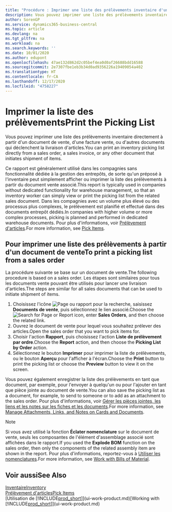 ```yaml
---
title: "Procédure : Imprimer une liste des prélèvements inventaire d'un document de vente"
description: Vous pouvez imprimer une liste des prélèvements inventaire directement à partir d'un document de vente, des ventes, de la facture et d'autres documents vente sortants.
author: SorenGP
ms.service: dynamics365-business-central
ms.topic: article
ms.devlang: na
ms.tgt_pltfrm: na
ms.workload: na
ms.search.keywords: ''
ms.date: 10/01/2020
ms.author: edupont
ms.openlocfilehash: 47ae132d862d2c05bef4ea0d0af26688bdd16588
ms.sourcegitcommit: 2e7307fbe1eb3b34d0ad9356226a19409054a402
ms.translationtype: HT
ms.contentlocale: fr-CA
ms.lasthandoff: 12/17/2020
ms.locfileid: "4758227"
---
```

# <a name="print-the-picking-list"></a><span data-ttu-id="347c6-103">Imprimer la liste des prélèvements</span><span class="sxs-lookup"><span data-stu-id="347c6-103">Print the Picking List</span></span>
<span data-ttu-id="347c6-104">Vous pouvez imprimer une liste des prélèvements inventaire directement à partir d'un document de vente, d'une facture vente, ou d'autres documents qui déclenchent la livraison d'articles.</span><span class="sxs-lookup"><span data-stu-id="347c6-104">You can print an inventory picking list directly from a sales order, a sales invoice, or any other document that initiates shipment of items.</span></span>

<span data-ttu-id="347c6-105">Ce rapport est généralement utilisé dans les compagnies sans fonctionnalité dédiée à la gestion des entrepôts, de sorte qu'un préposé à l'inventaire peut simplement afficher ou imprimer la liste des prélèvements à partir du document vente associé.</span><span class="sxs-lookup"><span data-stu-id="347c6-105">This report is typically used in companies without dedicated functionality for warehouse management, so that an inventory worker can simply view or print the picking list from the related sales document.</span></span> <span data-ttu-id="347c6-106">Dans les compagnies avec un volume plus élevé ou des processus plus complexes, le prélèvement est planifié et effectué dans des documents entrepôt dédiés.</span><span class="sxs-lookup"><span data-stu-id="347c6-106">In companies with higher volume or more complex processes, picking is planned and performed in dedicated warehouse documents.</span></span> <span data-ttu-id="347c6-107">Pour plus d'informations, voir [Prélèvement d'articles](warehouse-pick-items.md).</span><span class="sxs-lookup"><span data-stu-id="347c6-107">For more information, see [Pick Items](warehouse-pick-items.md).</span></span>

## <a name="to-print-a-picking-list-from-a-sales-order"></a><span data-ttu-id="347c6-108">Pour imprimer une liste des prélèvements à partir d'un document de vente</span><span class="sxs-lookup"><span data-stu-id="347c6-108">To print a picking list from a sales order</span></span>  
<span data-ttu-id="347c6-109">La procédure suivante se base sur un document de vente.</span><span class="sxs-lookup"><span data-stu-id="347c6-109">The following procedure is based on a sales order.</span></span> <span data-ttu-id="347c6-110">Les étapes sont similaires pour tous les documents vente pouvant être utilisés pour lancer une livraison d'articles.</span><span class="sxs-lookup"><span data-stu-id="347c6-110">The steps are similar for all sales documents that can be used to initiate shipment of items.</span></span>

1. <span data-ttu-id="347c6-111">Choisissez l'icône ![Page ou rapport pour la recherche](media/ui-search/search_small.png "Icône Page ou rapport pour la recherche"), saisissez **Documents de vente**, puis sélectionnez le lien associé.</span><span class="sxs-lookup"><span data-stu-id="347c6-111">Choose the ![Search for Page or Report](media/ui-search/search_small.png "Search for Page or Report icon") icon, enter **Sales Orders**, and then choose the related link.</span></span>  
2. <span data-ttu-id="347c6-112">Ouvrez le document de vente pour lequel vous souhaitez prélever des articles.</span><span class="sxs-lookup"><span data-stu-id="347c6-112">Open the sales order that you want to pick items for.</span></span>  
3. <span data-ttu-id="347c6-113">Choisir l'action **Rapport**, puis choisissez l'action **Liste de prélèvement par ordre**.</span><span class="sxs-lookup"><span data-stu-id="347c6-113">Choose the **Report** action, and then choose the **Picking List by Order** action.</span></span>  
4. <span data-ttu-id="347c6-114">Sélectionnez le bouton **Imprimer** pour imprimer la liste de prélèvements, ou le bouton **Aperçu** pour l'afficher à l'écran.</span><span class="sxs-lookup"><span data-stu-id="347c6-114">Choose the **Print** button to print the picking list or choose the **Preview** button to view it on the screen.</span></span>

<span data-ttu-id="347c6-115">Vous pouvez également enregistrer la liste des prélèvements en tant que document, par exemple, pour l'envoyer à quelqu'un ou pour l'ajouter en tant que pièce jointe au document de vente.</span><span class="sxs-lookup"><span data-stu-id="347c6-115">You can also save the picking list as a document, for example, to send to someone or to add as an attachment to the sales order.</span></span> <span data-ttu-id="347c6-116">Pour plus d'informations, voir [Gérer les pièces jointes, les liens et les notes sur les fiches et les documents](ui-how-add-link-to-record.md).</span><span class="sxs-lookup"><span data-stu-id="347c6-116">For more information, see [Manage Attachments, Links, and Notes on Cards and Documents](ui-how-add-link-to-record.md).</span></span>

> [!NOTE]
> <span data-ttu-id="347c6-117">Si vous avez utilisé la fonction **Éclater nomenclature** sur le document de vente, seuls les composantes de l'élément d'assemblage associé sont affichées dans le rapport.</span><span class="sxs-lookup"><span data-stu-id="347c6-117">If you used the **Explode BOM** function on the sales order, then only the components of the related assembly item are shown in the report.</span></span> <span data-ttu-id="347c6-118">Pour plus d'informations, reportez-vous à [Utiliser les nomenclatures](inventory-how-work-BOMs.md).</span><span class="sxs-lookup"><span data-stu-id="347c6-118">For more information, see [Work with Bills of Material](inventory-how-work-BOMs.md).</span></span>

## <a name="see-also"></a><span data-ttu-id="347c6-119">Voir aussi</span><span class="sxs-lookup"><span data-stu-id="347c6-119">See Also</span></span>  
[<span data-ttu-id="347c6-120">Inventaire</span><span class="sxs-lookup"><span data-stu-id="347c6-120">Inventory</span></span>](inventory-manage-inventory.md)  
[<span data-ttu-id="347c6-121">Prélèvement d'articles</span><span class="sxs-lookup"><span data-stu-id="347c6-121">Pick Items</span></span>](warehouse-pick-items.md)  
<span data-ttu-id="347c6-122">[Utilisation de [!INCLUDE[prod_short](includes/prod_short.md)]](ui-work-product.md)</span><span class="sxs-lookup"><span data-stu-id="347c6-122">[Working with [!INCLUDE[prod_short](includes/prod_short.md)]](ui-work-product.md)</span></span>   
